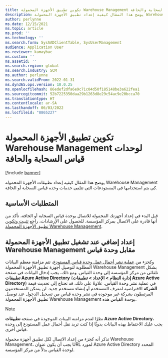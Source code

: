 ```yaml
---
title: تكوين تطبيق الأجهزة المحمولة Warehouse Management لوحدات قياس السحابة والحافة
description: يوضح هذا المقال كيفية إعداد تطبيق الأجهزة المحمولة Warehouse Management للمستودعات التي تتلقى خدمات وحدة قياس السحابة أو الحافة.
author: perlynne
ms.date: 12/15/2021
ms.topic: article
ms.prod: ''
ms.technology: ''
ms.search.form: SysAADClientTable, SysUserManagement
audience: Application User
ms.reviewer: kamaybac
ms.custom: ''
ms.assetid: ''
ms.search.region: global
ms.search.industry: SCM
ms.author: perlynne
ms.search.validFrom: 2022-01-31
ms.dyn365.ops.version: 10.0.25
ms.openlocfilehash: 86edef2dfa6e9c71c04d50f185148be3a622fea1
ms.sourcegitcommit: 52b7225350daa29b1263d8e29c54ac9e20bcca70
ms.translationtype: HT
ms.contentlocale: ar-SA
ms.lasthandoff: 06/03/2022
ms.locfileid: "8865227"
---
```

# <a name="configure-the-warehouse-management-mobile-app-for-cloud-and-edge-scale-units"></a>تكوين تطبيق الأجهزة المحمولة Warehouse Management لوحدات قياس السحابة والحافة

[!include [banner](../includes/banner.md)]

يوضح هذا المقال كيفية إعداد تطبيقات الأجهزة المحمولة Warehouse Management كي يتم استخدامها في المستودعات التي تتلقى خدمات وحدة قياس السحابة أو الحافة.

## <a name="prerequisites"></a>المتطلبات الأساسية

قبل البدء في إعداد أجهزتك المحمولة للاتصال بوحدة قياس السحابة أو الحافة، تأكد من أنها قادرة على الاتصال بمركز المؤسسة. للحصول على الإرشادات، راجع [تثبيت وتكوين تطبيق الأجهزة المحمولة Warehouse Management](../warehousing/install-configure-warehouse-management-app.md).

## <a name="additional-setup-when-you-run-the-warehouse-management-mobile-app-against-a-scale-unit"></a>إعداد إضافي عند تشغيل تطبيق الأجهزة المحمولة Warehouse Management مقابل وحدة قياس

وكجزء من [عملية نشر أحمال عمل وحدة قياس المستودع](cloud-edge-landing-page.md#scale-unit-manager-portal)، تتم مزامنة معظم البيانات المطلوبة لتوصيل أجهزة تطبيق الأجهزة المحمولة Warehouse Management بشكل تلقائي من مركز المؤسسة إلى وحدة القياس. ومع ذلك، يجب إدخال البيانات في صفحة **تطبيقات Azure Active Directory** (**إدارة النظام \> الإعداد \> تطبيقات Azure Active Directory**) في عملية نشر وحدة القياس. علاوةً على ذلك، قد تحتاج إلى تحديث قيمة **الشركة** الافتراضية لمعرف المستخدم أو إنشاء مستخدم جديد. لن يتمكن المستخدمون المرتبطون بشركة غير موجودة في نشر وحدة قياس من تسجيل الدخول عند توصيل تطبيق الأجهزة المحمولة Warehouse Management بوحدة القياس هذه.

> [!NOTE]
> نظرًا لعدم مزامنة البينات الموجودة في صفحة **تطبيقات Azure Active Directory**، يجب عليك الاحتفاظ بهذه البيانات يدويًا إذا كنت تريد نقل أحمال عمل المستودع إلى وحدة قياس أخرى.

تذكر أنه كجزء من إعداد الاتصال لكل تطبيق أجهزة محمولة Warehouse Management، يجب أن يكون عنوان URL لمورد Azure Active Directory المحدد لوحدة القياس بدلاً من مركز المؤسسة.
